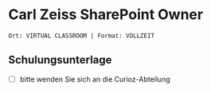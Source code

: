 # Carl Zeiss SharePoint Owner

`Ort: VIRTUAL CLASSROOM | Format: VOLLZEIT`

## Schulungsunterlage

- [ ] bitte wenden Sie sich an die Curioz-Abteilung
